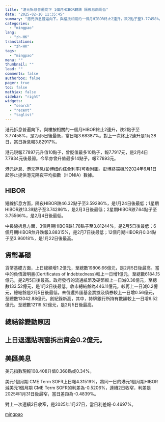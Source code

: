 ```yaml
---
title: "港元拆息普遍向下 1個月HIBOR轉跌 隔夜息兩周低"
date: "2025-02-10 11:35:45"
summary: "港元拆息普遍向下。與樓按相關的一個月HIBOR終止2連升，跌2點子至3.77458%，是2月5日後..."
categories:
  - "mingpao"
lang:
  - "zh-HK"
translations:
  - "zh-HK"
tags:
  - "mingpao"
menu: ""
thumbnail: ""
lead: ""
comments: false
authorbox: false
pager: true
toc: false
mathjax: false
sidebar: "right"
widgets:
  - "search"
  - "recent"
  - "taglist"
---
```


港元拆息普遍向下。與樓按相關的一個月HIBOR終止2連升，跌2點子至3.77458%，是2月5日後最低，當日報3.68387%。對上一次終止2連升是1月28日，當日拆息報3.82917%。


港元現報7.7897元升值10點子，曾貶值最多10點子，報7.7917元，是2月4日7.7934元後最弱。今早亦曾升值最多14點子，報7.7893元。

港元拆息、港元存息(彭博纽约综合利率)可看附圖。彭博終端機於2024年6月1日起停止提供港元隔夜平均指數（HONIA）數據。

**HIBOR**
---------

短線拆息方面，隔夜HIBOR跌46.32點子至3.59286%，是1月24日後最低；1星期HIBOR跌13.39點子至3.74286%，是2月3日後最低；2星期HIBOR跌7.64點子至3.75566%，是2月4日後最低。

中長線拆息方面，3個月期HIBOR跌1.78點子至3.81244%，是2月5日後最低；6個月期HIBOR無升跌報3.88315%，是2月7日後最低；12個月期HIBOR升0.04點子至3.96018%，是1月22日後最高。

**貨幣基礎**
--------

貨幣基礎方面，上日總額增1.2億元，至總數19806.66億元，是2月5日後最高。當中的負債證明書(Certificates of Indebtedness)較上一日增1億元，至總數6184.15億元，是2月5日後最高。政府發行的流通紙幣及硬幣較上一日減0.36億元，至總數133.52億元，是1月2日後最低。收市總結餘為446.11億元，較再上一日減0.2億元，總結餘是2月5日後最低。未償還外匯基金票據及債券較上一日增0.56億元，至總數13042.88億元，創紀錄新高，其中，持牌銀行所持有數額較上一日增6.52億元，至總數12119.52億元，是2月5日後最高。

**總結餘變動原因**
-----------

上日退還貼現窗拆出資金0.2億元。
-----------------

**美匯美息**
--------

美元指數現報108.408升值0.368點或0.34%。

美元1個月期 CME Term SOFR上日報4.31519%，將同一日的港元1個月期HIBOR減美元1個月期 CME Term SOFR的利差為-0.5206%，連續2日收窄，利差是2025年1月31日後最窄，當日差距為-0.4839%。

對上一次連續2日收窄，是2025年1月27日，當日利差報-0.4697%。

[mingpao](https://finance.mingpao.com/fin/instantf/20250210/1739157799703/%e6%b8%af%e5%85%83%e6%8b%86%e6%81%af%e6%99%ae%e9%81%8d%e5%90%91%e4%b8%8b-1%e5%80%8b%e6%9c%88hibor%e8%bd%89%e8%b7%8c-%e9%9a%94%e5%a4%9c%e6%81%af%e5%85%a9%e5%91%a8%e4%bd%8e)
